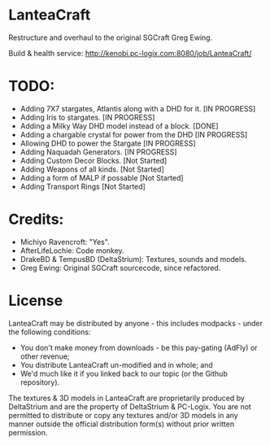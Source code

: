 LanteaCraft
================
Restructure and overhaul to the original SGCraft Greg Ewing.

Build & health service: http://kenobi.pc-logix.com:8080/job/LanteaCraft/

TODO:
================
* Adding 7X7 stargates, Atlantis along with a DHD for it. [IN PROGRESS]
* Adding Iris to stargates. [IN PROGRESS]
* Adding a Milky Way DHD model instead of a block. [DONE]
* Adding a chargable crystal for power from the DHD [IN PROGRESS]
* Allowing DHD to power the Stargate [IN PROGRESS]
* Adding Naquadah Generators. [IN PROGRESS]
* Adding Custom Decor Blocks. [Not Started]
* Adding Weapons of all kinds. [Not Started]
* Adding a form of MALP if possable [Not Started]
* Adding Transport Rings [Not Started]


Credits:
================
* Michiyo Ravencroft: "Yes".
* AfterLifeLochie: Code monkey. 
* DrakeBD & TempusBD (DeltaStrium): Textures, sounds and models.
* Greg Ewing: Original SGCraft sourcecode, since refactored.

License
================
LanteaCraft may be distributed by anyone - this includes modpacks - under the following conditions:
* You don't make money from downloads - be this pay-gating (AdFly) or other revenue;
* You distribute LanteaCraft un-modified and in whole; and
* We'd much like it if you linked back to our topic (or the Github repository).

The textures & 3D models in LanteaCraft are proprietarily produced by DeltaStrium and are the property of DeltaStrium & PC-Logix. You are not permitted to distribute or copy any textures and/or 3D models in any manner outside the official distribution form(s) without prior written permission.
